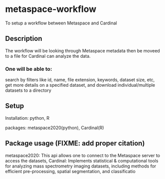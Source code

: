 # metaspace-workflow
To setup a workflow between Metaspace and Cardinal


## Description
The workflow will be looking through Metaspace metadata then be moveed to a file for Cardinal can analyze the data.
### One will be able to:
search by filters like id, name, file extension, keywords, dataset size, etc, get more details on a specified dataset, and download individual/multiple datasets to a directory


## Setup
Installation:
python,
R

packages:
metaspace2020(python),
Cardinal(R)


## Package usage (FIXME: add proper citation)
metaspace2020: This api allows one to connect to the Metaspace server to access the datasets, Cardinal: Implements statistical & computational tools for analyzing mass spectrometry imaging datasets, including methods for efficient pre-processing, spatial segmentation, and classificatio
